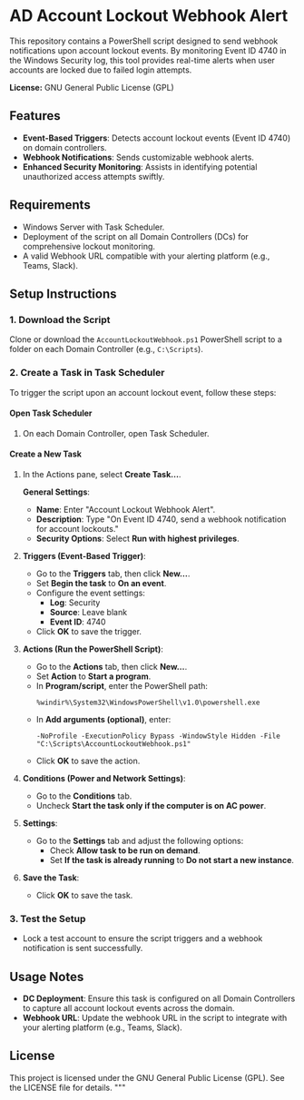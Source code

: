 # AD Account Lockout Webhook Alert

This repository contains a PowerShell script designed to send webhook notifications upon account lockout events. By monitoring Event ID 4740 in the Windows Security log, this tool provides real-time alerts when user accounts are locked due to failed login attempts.

**License:** GNU General Public License (GPL)

## Features
- **Event-Based Triggers**: Detects account lockout events (Event ID 4740) on domain controllers.
- **Webhook Notifications**: Sends customizable webhook alerts.
- **Enhanced Security Monitoring**: Assists in identifying potential unauthorized access attempts swiftly.

## Requirements
- Windows Server with Task Scheduler.
- Deployment of the script on all Domain Controllers (DCs) for comprehensive lockout monitoring.
- A valid Webhook URL compatible with your alerting platform (e.g., Teams, Slack).

## Setup Instructions

### 1. Download the Script
Clone or download the `AccountLockoutWebhook.ps1` PowerShell script to a folder on each Domain Controller (e.g., `C:\Scripts`).

### 2. Create a Task in Task Scheduler

To trigger the script upon an account lockout event, follow these steps:

#### Open Task Scheduler
1. On each Domain Controller, open Task Scheduler.

#### Create a New Task
1. In the Actions pane, select **Create Task…**.
   
   **General Settings**:
   - **Name**: Enter "Account Lockout Webhook Alert".
   - **Description**: Type "On Event ID 4740, send a webhook notification for account lockouts."
   - **Security Options**: Select **Run with highest privileges**.

2. **Triggers (Event-Based Trigger)**:
   - Go to the **Triggers** tab, then click **New…**.
   - Set **Begin the task** to **On an event**.
   - Configure the event settings:
     - **Log**: Security
     - **Source**: Leave blank
     - **Event ID**: 4740
   - Click **OK** to save the trigger.

3. **Actions (Run the PowerShell Script)**:
   - Go to the **Actions** tab, then click **New…**.
   - Set **Action** to **Start a program**.
   - In **Program/script**, enter the PowerShell path:
     ```
     %windir%\System32\WindowsPowerShell\v1.0\powershell.exe
     ```
   - In **Add arguments (optional)**, enter:
     ```
     -NoProfile -ExecutionPolicy Bypass -WindowStyle Hidden -File "C:\Scripts\AccountLockoutWebhook.ps1"
     ```
   - Click **OK** to save the action.

4. **Conditions (Power and Network Settings)**:
   - Go to the **Conditions** tab.
   - Uncheck **Start the task only if the computer is on AC power**.

5. **Settings**:
   - Go to the **Settings** tab and adjust the following options:
     - Check **Allow task to be run on demand**.
     - Set **If the task is already running** to **Do not start a new instance**.

6. **Save the Task**:
   - Click **OK** to save the task.

### 3. Test the Setup
- Lock a test account to ensure the script triggers and a webhook notification is sent successfully.

## Usage Notes
- **DC Deployment**: Ensure this task is configured on all Domain Controllers to capture all account lockout events across the domain.
- **Webhook URL**: Update the webhook URL in the script to integrate with your alerting platform (e.g., Teams, Slack).

## License
This project is licensed under the GNU General Public License (GPL). See the LICENSE file for details.
"""
